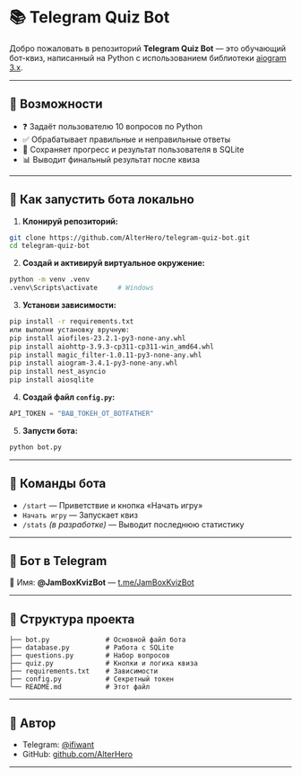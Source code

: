 # 📚 Telegram Quiz Bot

Добро пожаловать в репозиторий **Telegram Quiz Bot** — это обучающий бот-квиз, написанный на Python с использованием библиотеки [aiogram 3.x](https://docs.aiogram.dev/).

---

## 🚀 Возможности

- ❓ Задаёт пользователю 10 вопросов по Python
- ✅ Обрабатывает правильные и неправильные ответы
- 💾 Сохраняет прогресс и результат пользователя в SQLite
- 📊 Выводит финальный результат после квиза

---

## 🔧 Как запустить бота локально

1. **Клонируй репозиторий:**

```bash
git clone https://github.com/AlterHero/telegram-quiz-bot.git
cd telegram-quiz-bot
```

2. **Создай и активируй виртуальное окружение:**

```bash
python -m venv .venv
.venv\Scripts\activate     # Windows
```

3. **Установи зависимости:**

```bash
pip install -r requirements.txt
или выполни установку вручную:
pip install aiofiles-23.2.1-py3-none-any.whl
pip install aiohttp-3.9.3-cp311-cp311-win_amd64.whl
pip install magic_filter-1.0.11-py3-none-any.whl
pip install aiogram-3.4.1-py3-none-any.whl
pip install nest_asyncio
pip install aiosqlite
```

4. **Создай файл `config.py`:**

```python
API_TOKEN = "ВАШ_ТОКЕН_ОТ_BOTFATHER"
```

5. **Запусти бота:**

```bash
python bot.py
```

---

## 📎 Команды бота

- `/start` — Приветствие и кнопка «Начать игру»
- `Начать игру` — Запускает квиз
- `/stats` *(в разработке)* — Выводит последнюю статистику

---

## 🤖 Бот в Telegram

🔗 Имя: **@JamBoxKvizBot** — [t.me/JamBoxKvizBot](https://t.me/JamBoxKvizBot)

---

## 📂 Структура проекта

```
├── bot.py              # Основной файл бота
├── database.py         # Работа с SQLite
├── questions.py        # Набор вопросов
├── quiz.py             # Кнопки и логика квиза
├── requirements.txt    # Зависимости
├── config.py           # Секретный токен 
└── README.md           # Этот файл
```

---

## 🧠 Автор
- Telegram: [@ifiwant](https://t.me/ifiwant)
- GitHub: [github.com/AlterHero](https://github.com/AlterHero)

---
